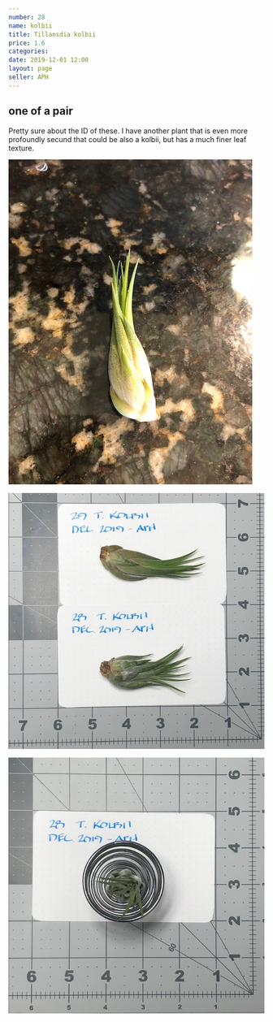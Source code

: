 ```yaml
---
number: 28
name: kolbii
title: Tillansdia kolbii
price: 1.6
categories: 
date: 2019-12-01 12:00
layout: page
seller: APH
---
```

## one of a pair

Pretty sure about the ID of these. I have another plant that is even more profoundly secund that could be also a kolbii, but has a much finer leaf texture.

!["Tillandsia kolbii"](/i/IMG_5487.jpeg "Tillandsia kolbii")

!["Tillandsia kolbii"](/i/IMG_5823.jpeg "Tillandsia kolbii")

!["Tillandsia kolbii"](/i/IMG_5825.jpeg "Tillandsia kolbii")
